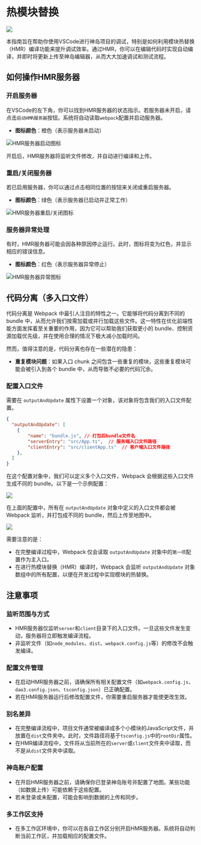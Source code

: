 # 热模块替换


![](https://static.codemao.cn/pickduck/HJBNk__g1x.gif?hash=Fq9hwMXyh-2yGkZY1t42TXPsw57i)

本指南旨在帮助你使用VSCode进行神岛项目的调试，特别是如何利用模块热替换（HMR）编译功能来提升调试效率。通过HMR，你可以在编辑代码时实现自动编译，并即时将更新上传至神岛编辑器，从而大大加速调试和测试流程。

## 如何操作HMR服务器

### 开启服务器

在VSCode的左下角，你可以找到HMR服务器的状态指示。若服务器未开启，请点击`启动HMR服务器`按钮。系统将自动读取`webpack`配置并启动服务器。

- **图标颜色**：橙色（表示服务器未启动）

![HMR服务器启动图标](/QQ20241128-233644.png)

开启后，HMR服务器将监听文件修改，并自动进行编译和上传。

### 重启/关闭服务器

若已启用服务器，你可以通过点击相同位置的按钮来关闭或重启服务器。

- **图标颜色**：绿色（表示服务器已启动并正常工作）

![HMR服务器重启/关闭图标](/QQ20241128-233716.png)

### 服务器异常处理

有时，HMR服务器可能会因各种原因停止运行。此时，图标将变为红色，并显示相应的错误信息。

- **图标颜色**：红色（表示服务器异常停止）

![HMR服务器异常图标](/QQ20241128-233914.png)

## 代码分离（多入口文件）

代码分离是 Webpack 中最引人注目的特性之一。它能够将代码分离到不同的 bundle 中，从而允许我们按需加载或并行加载这些文件。这一特性在优化前端性能方面发挥着至关重要的作用，因为它可以帮助我们获取更小的 bundle、控制资源加载优先级，并在使用合理的情况下极大减小加载时间。

然而，值得注意的是，代码分离也存在一些潜在的隐患：

- **重复模块问题**：如果入口 chunk 之间包含一些重复的模块，这些重复模块可能会被引入到各个 bundle 中，从而导致不必要的代码冗余。

### 配置入口文件

需要在 `outputAndUpdate` 属性下设置一个对象，该对象将包含我们的入口文件配置。

```json
{
  "outputAndUpdate": [
    {
        "name": "bundle.js", // 打包后bundle文件名
        "serverEntry": "src/App.ts",  // 服务端入口文件路径
        "clientEntry": "src/clientApp.ts"  // 客户端入口文件路径
    },
  ]
}
```

在这个配置对象中，我们可以定义多个入口文件，Webpack 会根据这些入口文件生成不同的 bundle。以下是一个示例配置：

![](/QQ20241210-141043.png)

在上面的配置中，所有在 `outputAndUpdate` 对象中定义的入口文件都会被 Webpack 监听，并打包成不同的 bundle，然后上传至地图中。

![](/6CD4C58B97A169272B29BB0E4A7FB731.png)

需要注意的是：
- 在完整编译过程中，Webpack 仅会读取 `outputAndUpdate` 对象中的`第一项`配置作为主入口。
- 在进行热模块替换（HMR）编译时，Webpack 会监听 `outputAndUpdate` 对象数组中的所有配置，以便在开发过程中实现模块的热替换。


## 注意事项

### 监听范围与方式

- HMR服务器仅监听`server`和`client`目录下的入口文件。一旦这些文件发生变动，服务器将立即触发编译流程。
- 非监听文件（如`node_modules`、`dist`、`webpack.config.js`等）的修改不会触发编译。

### 配置文件管理

- 在启动HMR服务器之前，请确保所有相关配置文件（如`webpack.config.js`、`dao3.config.json`、`tsconfig.json`）已正确配置。
- 若在HMR服务器运行后修改配置文件，你需要重启服务器才能使更改生效。

### 别名差异

- 在完整编译流程中，项目文件通常被编译成多个小模块的JavaScript文件，并放置在`dist`文件夹中。此时，文件路径将基于`tsconfig.js`中的`rootDir`属性。
- 在HMR编译流程中，文件将从当前所在的`server`或`client`文件夹中读取，而不是从`dist`文件夹中读取。

### 神岛账户配置

- 在开启HMR服务器之前，请确保你已登录神岛账号并配置了地图。某些功能（如数据上传）可能依赖于这些配置。
- 若未登录或未配置，可能会影响到数据的上传和同步。

### 多工作区支持

- 在多工作区环境中，你可以在各自工作区分别开启HMR服务器。系统将自动判断当前工作区，并加载相应的配置文件。

